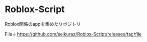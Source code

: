 # Roblox-Script
Roblox関係のappを集めたリポジトリ

File↓
https://github.com/seikuraz/Roblox-Script/releases/tag/file
